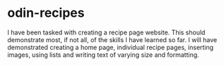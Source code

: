 # odin-recipes
I have been tasked with creating a recipe page website. This should demonstrate most, if not all, of the skills I have learned so far. I will have demonstrated creating a home page, individual recipe pages, inserting images, using lists and writing text of varying size and formatting.